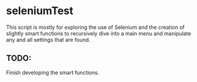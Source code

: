 # seleniumTest
This script is mostly for exploring the use of Selenium and the creation of slightly smart functions to recursively dive into a main menu and manipulate any and all settings that are found.

## TODO: 
Finish developing the smart functions.
